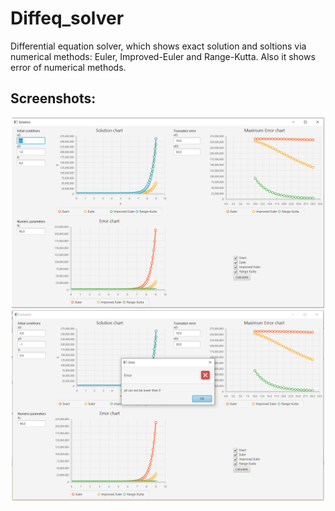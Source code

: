 # Diffeq_solver
Differential equation solver, which shows exact solution and soltions via numerical methods: Euler, Improved-Euler and Range-Kutta. Also it shows error of numerical methods.

## Screenshots:

<p align="center">
  <img src="/screenshot_1.jpg" width="500"/>
  <img src="/screenshot_2.jpg" width="500"/>
</p>
